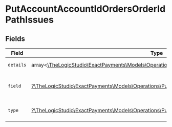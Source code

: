 # PutAccountAccountIdOrdersOrderIdPathIssues


## Fields

| Field                                                                                                                                                                | Type                                                                                                                                                                 | Required                                                                                                                                                             | Description                                                                                                                                                          | Example                                                                                                                                                              |
| -------------------------------------------------------------------------------------------------------------------------------------------------------------------- | -------------------------------------------------------------------------------------------------------------------------------------------------------------------- | -------------------------------------------------------------------------------------------------------------------------------------------------------------------- | -------------------------------------------------------------------------------------------------------------------------------------------------------------------- | -------------------------------------------------------------------------------------------------------------------------------------------------------------------- |
| `details`                                                                                                                                                            | array<[\TheLogicStudio\ExactPayments\Models\Operations\PutAccountAccountIdOrdersOrderIdDetails](../../models/operations/PutAccountAccountIdOrdersOrderIdDetails.md)> | :heavy_minus_sign:                                                                                                                                                   | N/A                                                                                                                                                                  | String must contain at least 1 character(s)                                                                                                                          |
| `field`                                                                                                                                                              | [?\TheLogicStudio\ExactPayments\Models\Operations\PutAccountAccountIdOrdersOrderIdField](../../models/operations/PutAccountAccountIdOrdersOrderIdField.md)           | :heavy_minus_sign:                                                                                                                                                   | It shows which field is/are missing.                                                                                                                                 | reference.referenceNo                                                                                                                                                |
| `type`                                                                                                                                                               | [?\TheLogicStudio\ExactPayments\Models\Operations\PutAccountAccountIdOrdersOrderIdType](../../models/operations/PutAccountAccountIdOrdersOrderIdType.md)             | :heavy_minus_sign:                                                                                                                                                   | It shows what is expecting.                                                                                                                                          | tooSmall                                                                                                                                                             |